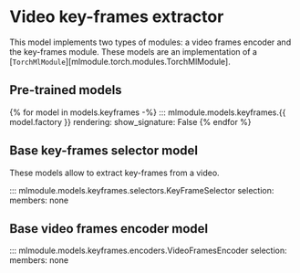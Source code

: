 # Video key-frames extractor

This model implements two types of modules: a video frames encoder and the key-frames module.
These models are an implementation of a [`TorchMlModule`][mlmodule.torch.modules.TorchMlModule].

## Pre-trained models

{% for model in models.keyframes -%}
::: mlmodule.models.keyframes.{{ model.factory }}
    rendering:
        show_signature: False
{% endfor %}


## Base key-frames selector model

These models allow to extract key-frames from a video.

::: mlmodule.models.keyframes.selectors.KeyFrameSelector
    selection:
        members: none

## Base video frames encoder model

::: mlmodule.models.keyframes.encoders.VideoFramesEncoder
    selection:
        members: none
